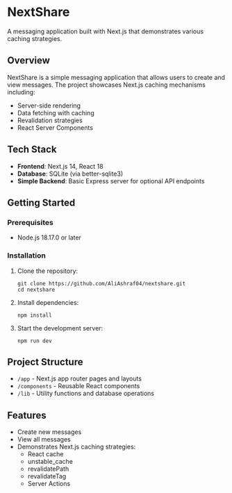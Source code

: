 
# NextShare

A messaging application built with Next.js that demonstrates various caching strategies.

## Overview

NextShare is a simple messaging application that allows users to create and view messages. The project showcases Next.js caching mechanisms including:

- Server-side rendering
- Data fetching with caching
- Revalidation strategies
- React Server Components

## Tech Stack

- **Frontend**: Next.js 14, React 18
- **Database**: SQLite (via better-sqlite3)
- **Simple Backend**: Basic Express server for optional API endpoints

## Getting Started

### Prerequisites

- Node.js 18.17.0 or later

### Installation

1. Clone the repository:
   ```
   git clone https://github.com/AliAshraf04/nextshare.git
   cd nextshare
   ```

2. Install dependencies:
   ```
   npm install
   ```

3. Start the development server:
   ```
   npm run dev
   ```

## Project Structure

- `/app` - Next.js app router pages and layouts
- `/components` - Reusable React components
- `/lib` - Utility functions and database operations

## Features

- Create new messages
- View all messages
- Demonstrates Next.js caching strategies:
  - React cache
  - unstable_cache
  - revalidatePath
  - revalidateTag
  - Server Actions
